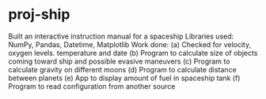 # proj-ship

Built an interactive instruction manual for a spaceship
Libraries used: NumPy, Pandas, Datetime, Matplotlib
Work done: (a) Checked for velocity, oxygen levels. temperature and date
           (b) Program to calculate size of objects coming toward ship and possible evasive maneuvers
           (c) Program to calculate gravity on different moons
           (d) Program to calculate distance between planets
           (e) App to display amount of fuel in spaceship tank
           (f) Program to read configuration from another source
